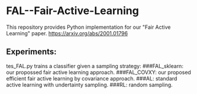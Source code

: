 # FAL--Fair-Active-Learning
This repository provides Python implementation for our "Fair Active Learning" paper. https://arxiv.org/abs/2001.01796

## Experiments:
tes_FAL.py trains a classifier given a sampling strategy:
###FAL_sklearn: our propossed fair active learning approach.
###FAL_COVXY: our proposed efficient fair active learning by covariance approach. 
###AL: standard active learning with undertainty sampling.
###RL: random sampling.
